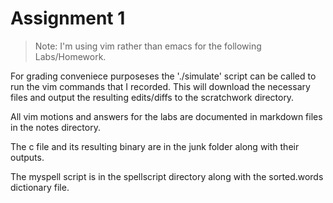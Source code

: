 # Assignment 1

>Note: I'm using vim rather than emacs for the following Labs/Homework.

For grading conveniece purposeses the './simulate' script can be called to run the vim commands that I recorded. 
This will download the necessary files and output the resulting edits/diffs to the scratchwork directory.

All vim motions and answers for the labs are documented in markdown files in the notes directory.

The c file and its resulting binary are in the junk folder along with their outputs.

The myspell script is in the spellscript directory along with the sorted.words dictionary file.
